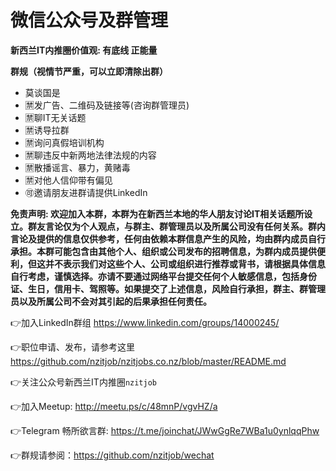 # 微信公众号及群管理
**新西兰IT内推圈价值观: 有底线 正能量**

**群规（视情节严重，可以立即清除出群）**
* 莫谈国是 
* 🈲发广告、二维码及链接等(咨询群管理员)
* 🈲聊IT无关话题
* 🈲诱导拉群
* 🈲询问真假培训机构
* 🈲聊违反中新两地法律法规的内容
* 🈲散播谣言、暴力，黄赌毒
* 🈲对他人信仰带有偏见
* 🉑邀请朋友进群请提供LinkedIn

**免责声明: 欢迎加入本群，本群为在新西兰本地的华人朋友讨论IT相关话题所设立。群友言论仅为个人观点，与群主、群管理员以及所属公司没有任何关系。群内言论及提供的信息仅供参考，任何由依赖本群信息产生的风险，均由群内成员自行承担。本群可能包含由其他个人、组织或公司发布的招聘信息，为群内成员提供便利，但这并不表示我们对这些个人、公司或组织进行推荐或背书，请根据具体信息自行考虑，谨慎选择。亦请不要通过网络平台提交任何个人敏感信息，包括身份证、生日，信用卡、驾照等。如果提交了上述信息，风险自行承担，群主、群管理员以及所属公司不会对其引起的后果承担任何责任。**

👉加入LinkedIn群组 https://www.linkedin.com/groups/14000245/

👉职位申请、发布，请参考这里
https://github.com/nzitjob/nzitjobs.co.nz/blob/master/README.md

👉关注公众号新西兰IT内推圈`nzitjob`

👉加入Meetup: http://meetu.ps/c/48mnP/vgvHZ/a

👉Telegram 畅所欲言群: https://t.me/joinchat/JWwGgRe7WBa1u0ynlqqPhw

👉群规请参阅：https://github.com/nzitjob/wechat
